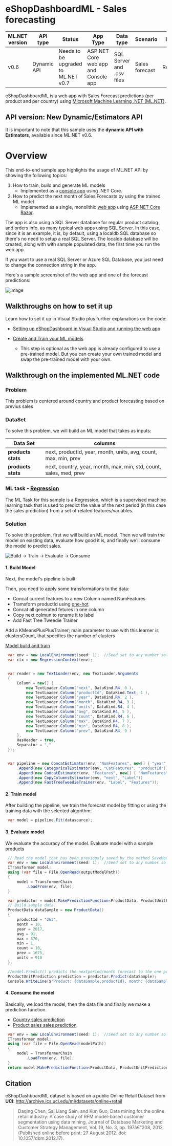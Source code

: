# eShopDashboardML - Sales forecasting 

| ML.NET version | API type          | Status                        | App Type    | Data type | Scenario            | ML Task                   | Algorithms                  |
|----------------|-------------------|-------------------------------|-------------|-----------|---------------------|---------------------------|-----------------------------|
| v0.6           | Dynamic API | Needs to be upgraded to ML.NET v0.7 | ASP.NET Core web app and Console app | SQL Server and .csv files | Sales forecast | Regression | FastTreeTweedie Regression |


eShopDashboardML is a web app with Sales Forecast predictions (per product and per country) using [Microsoft Machine Learning .NET (ML.NET)](https://github.com/dotnet/machinelearning).

## API version: New Dynamic/Estimators API
It is important to note that this sample uses the **dynamic API with Estimators**, available since ML.NET v0.6.

# Overview

This end-to-end sample app highlights the usage of ML.NET API by showing the following topics:

1. How to train, build and generate ML models 
   - Implemented as a [console app](src\eShopForecastModelsTrainer) using .NET Core.
2. How to predict the next month of Sales Forecasts by using the trained ML model 
   - Implemented as a single, monolithic [web app](src\eShopDashboard) using [ASP.NET Core Razor](https://docs.microsoft.com/aspnet/core/tutorials/razor-pages/). 

The app is also using a SQL Server database for regular product catalog and orders info, as many typical web apps using SQL Server. In this case, since it is an example, it is, by default, using a localdb SQL database so there's no need to setup a real SQL Server. The localdb database will be created, along with with sample populated data, the first time you run the web app.

If you want to use a real SQL Server or Azure SQL Database, you just need to change the connection string in the app.

Here's a sample screenshot of the web app and one of the forecast predictions:

![image](./docs/images/eShopDashboard.png)

## Walkthroughs on how to set it up

Learn how to set it up in Visual Studio plus further explanations on the code:

- [Setting up eShopDashboard in Visual Studio and running the web app](docs/Setting-up-eShopDashboard-in-Visual-Studio-and-running-it.md)

- [Create and Train your ML models](docs/Create-and-train-the-models-%5BOptional%5D.md)
  - This step is optional as the web app is already configured to use a pre-trained model. But you can create your own trained model and swap the pre-trained model with your own.

## Walkthrough on the implemented ML.NET code

### Problem

This problem is centered around country and product forecasting based on previus sales

### DataSet

To solve this problem, we will build an ML model that takes as inputs:  

| Data Set | columns |
|----------|--------|
| **products stats**  | next, productId, year, month, units, avg, count, max, min, prev      |
| **products stats**  | next, country, year, month, max, min, std, count, sales, med, prev   |

### ML task - [Regression](https://docs.microsoft.com/en-us/dotnet/machine-learning/resources/tasks#regression)

The ML Task for this sample is a Regression, which is a supervised machine learning task that is used to predict the value of the next period (in this case the sales prediction) from a set of related features/variables.

### Solution

To solve this problem, first we will build an ML model. Then we will train the model on existing data, evaluate how good it is, and finally we'll consume the model to predict sales.

![Build -> Train -> Evaluate -> Consume](./../../getting-started/shared_content/modelpipeline.png)

#### 1. Build Model

Next, the model's pipeline is built

Then, you need to apply some transformations to the data:
- Concat current features to a new Column named NumFeatures
- Tramsform  productId using [one-hot](https://en.wikipedia.org/wiki/One-hot)
- Concat all generated fetures in one column
- Copy next colmun to rename it to label
- Add Fast Tree Tweedie Trainer

Add a KMeansPlusPlusTrainer; main parameter to use with this learner is clustersCount, that specifies the number of clusters

[Model build and train](./src/eShopForecastModelsTrainer/ProductModelHelper.cs)

```csharp
 var env = new LocalEnvironment(seed: 1);  //Seed set to any number so you have a deterministic environment
 var ctx = new RegressionContext(env);


 var reader = new TextLoader(env, new TextLoader.Arguments
 {
     Column = new[] {
         new TextLoader.Column("next", DataKind.R4, 0 ),
         new TextLoader.Column("productId", DataKind.Text, 1 ),
         new TextLoader.Column("year", DataKind.R4, 2 ),
         new TextLoader.Column("month", DataKind.R4, 3 ),
         new TextLoader.Column("units", DataKind.R4, 4 ),
         new TextLoader.Column("avg", DataKind.R4, 5 ),
         new TextLoader.Column("count", DataKind.R4, 6 ),
         new TextLoader.Column("max", DataKind.R4, 7 ),
         new TextLoader.Column("min", DataKind.R4, 8 ),
         new TextLoader.Column("prev", DataKind.R4, 9 )
     },
     HasHeader = true,
     Separator = ","
 });


 var pipeline = new ConcatEstimator(env, "NumFeatures", new[] { "year", "month", "units", "avg", "count", "max", "min", "prev" })
     .Append(new CategoricalEstimator(env, "CatFeatures", "productId"))
     .Append(new ConcatEstimator(env, "Features", new[] { "NumFeatures", "CatFeatures" }))
     .Append(new CopyColumnsEstimator(env, "next", "Label"))
     .Append(new FastTreeTweedieTrainer(env, "Label", "Features"));

```

#### 2. Train model

After building the pipeline, we train the forecast model by fitting or using the training data with the selected algorithm:

```csharp
 var model = pipeline.Fit(datasource);
```

#### 3. Evaluate model

We evaluate the accuracy of the model. Evaluate model with a sample products

```csharp
 // Read the model that has been previously saved by the method SaveModel
 var env = new LocalEnvironment(seed: 1);  //Seed set to any number so you have a deterministic environment
 ITransformer model;
 using (var file = File.OpenRead(outputModelPath))
 {
     model = TransformerChain
         .LoadFrom(env, file);
 }

 var predictor = model.MakePredictionFunction<ProductData, ProductUnitPrediction>(env);
 // Build sample data
 ProductData dataSample = new ProductData()
 {
     productId = "263",
     month = 10,
     year = 2017,
     avg = 91,
     max = 370,
     min = 1,
     count = 10,
     prev = 1675,
     units = 910
 };

 //model.Predict() predicts the nextperiod/month forecast to the one provided
 ProductUnitPrediction prediction = predictor.Predict(dataSample);
 Console.WriteLine($"Product: {dataSample.productId}, month: {dataSample.month + 1}, year: {dataSample.year} - Real value (units): 551, Forecast Prediction (units): {prediction.Score}");
```


#### 4. Consume the model

Basically, we load the model, then the data file and finally we make a prediction function.

- [Country sales prediction](./src/eShopDashboard/Forecast/CountrySales.cs##L66)
- [Product sales sales prediction](./src/eShopDashboard/Forecast/ProductSales.cs##L66)

```csharp
 var env = new LocalEnvironment(seed: 1);  //Seed set to any number so you have a deterministic environment
 ITransformer model;
 using (var file = File.OpenRead(modelPath))
 {
     model = TransformerChain
         .LoadFrom(env, file);
 }
 return model.MakePredictionFunction<ProductData, ProductUnitPrediction>(env);
```

## Citation
eShopDashboardML dataset is based on a public Online Retail Dataset from **UCI**: http://archive.ics.uci.edu/ml/datasets/online+retail
> Daqing Chen, Sai Liang Sain, and Kun Guo, Data mining for the online retail industry: A case study of RFM model-based customer segmentation using data mining, Journal of Database Marketing and Customer Strategy Management, Vol. 19, No. 3, pp. 197â€“208, 2012 (Published online before print: 27 August 2012. doi: 10.1057/dbm.2012.17).